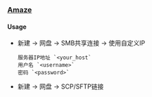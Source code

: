 ### [Amaze](https://github.com/TeamAmaze/AmazeFileManager)

#### Usage

- 新建 → 网盘 → SMB共享连接 → 使用自定义IP
	```
	服务器IP地址 `<your_host`
	用户名 `<username>`
	密码 `<password>`
	```
- 新建 → 网盘 → SCP/SFTP链接